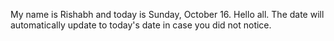 My name is Rishabh and today is Sunday, October 16. Hello all. The date will automatically update to today's date in case you did not notice.
